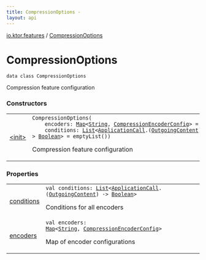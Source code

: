 ```yaml
---
title: CompressionOptions - 
layout: api
---
```


<div class='api-docs-breadcrumbs'><a href="../index.html">io.ktor.features</a> / <a href="./index.html">CompressionOptions</a></div>

# CompressionOptions

<div class="signature"><code><span class="keyword">data</span> <span class="keyword">class </span><span class="identifier">CompressionOptions</span></code></div>

Compression feature configuration

### Constructors

<table class="api-docs-table">
<tbody>
<tr>
<td markdown="1">

<a href="-init-.html">&lt;init&gt;</a>


</td>
<td markdown="1">
<div class="signature"><code><span class="identifier">CompressionOptions</span><span class="symbol">(</span><br/>&nbsp;&nbsp;&nbsp;&nbsp;<span class="parameterName" id="io.ktor.features.CompressionOptions$<init>(kotlin.collections.Map((kotlin.String, io.ktor.features.CompressionEncoderConfig)), kotlin.collections.List((kotlin.Function2((io.ktor.application.ApplicationCall, io.ktor.http.content.OutgoingContent, kotlin.Boolean)))))/encoders">encoders</span><span class="symbol">:</span>&nbsp;<a href="https://kotlinlang.org/api/latest/jvm/stdlib/kotlin.collections/-map/index.html"><span class="identifier">Map</span></a><span class="symbol">&lt;</span><a href="https://kotlinlang.org/api/latest/jvm/stdlib/kotlin/-string/index.html"><span class="identifier">String</span></a><span class="symbol">,</span>&nbsp;<a href="../-compression-encoder-config/index.html"><span class="identifier">CompressionEncoderConfig</span></a><span class="symbol">&gt;</span>&nbsp;<span class="symbol">=</span>&nbsp;emptyMap()<span class="symbol">, </span><br/>&nbsp;&nbsp;&nbsp;&nbsp;<span class="parameterName" id="io.ktor.features.CompressionOptions$<init>(kotlin.collections.Map((kotlin.String, io.ktor.features.CompressionEncoderConfig)), kotlin.collections.List((kotlin.Function2((io.ktor.application.ApplicationCall, io.ktor.http.content.OutgoingContent, kotlin.Boolean)))))/conditions">conditions</span><span class="symbol">:</span>&nbsp;<a href="https://kotlinlang.org/api/latest/jvm/stdlib/kotlin.collections/-list/index.html"><span class="identifier">List</span></a><span class="symbol">&lt;</span><a href="../../io.ktor.application/-application-call/index.html"><span class="identifier">ApplicationCall</span></a><span class="symbol">.</span><span class="symbol">(</span><a href="../../io.ktor.http.content/-outgoing-content/index.html"><span class="identifier">OutgoingContent</span></a><span class="symbol">)</span>&nbsp;<span class="symbol">-&gt;</span>&nbsp;<a href="https://kotlinlang.org/api/latest/jvm/stdlib/kotlin/-boolean/index.html"><span class="identifier">Boolean</span></a><span class="symbol">&gt;</span>&nbsp;<span class="symbol">=</span>&nbsp;emptyList()<span class="symbol">)</span></code></div>

Compression feature configuration


</td>
</tr>
</tbody>
</table>

### Properties

<table class="api-docs-table">
<tbody>
<tr>
<td markdown="1">

<a href="conditions.html">conditions</a>


</td>
<td markdown="1">
<div class="signature"><code><span class="keyword">val </span><span class="identifier">conditions</span><span class="symbol">: </span><a href="https://kotlinlang.org/api/latest/jvm/stdlib/kotlin.collections/-list/index.html"><span class="identifier">List</span></a><span class="symbol">&lt;</span><a href="../../io.ktor.application/-application-call/index.html"><span class="identifier">ApplicationCall</span></a><span class="symbol">.</span><span class="symbol">(</span><a href="../../io.ktor.http.content/-outgoing-content/index.html"><span class="identifier">OutgoingContent</span></a><span class="symbol">)</span>&nbsp;<span class="symbol">-&gt;</span>&nbsp;<a href="https://kotlinlang.org/api/latest/jvm/stdlib/kotlin/-boolean/index.html"><span class="identifier">Boolean</span></a><span class="symbol">&gt;</span></code></div>

Conditions for all encoders


</td>
</tr>
<tr>
<td markdown="1">

<a href="encoders.html">encoders</a>


</td>
<td markdown="1">
<div class="signature"><code><span class="keyword">val </span><span class="identifier">encoders</span><span class="symbol">: </span><a href="https://kotlinlang.org/api/latest/jvm/stdlib/kotlin.collections/-map/index.html"><span class="identifier">Map</span></a><span class="symbol">&lt;</span><a href="https://kotlinlang.org/api/latest/jvm/stdlib/kotlin/-string/index.html"><span class="identifier">String</span></a><span class="symbol">,</span>&nbsp;<a href="../-compression-encoder-config/index.html"><span class="identifier">CompressionEncoderConfig</span></a><span class="symbol">&gt;</span></code></div>

Map of encoder configurations


</td>
</tr>
</tbody>
</table>
